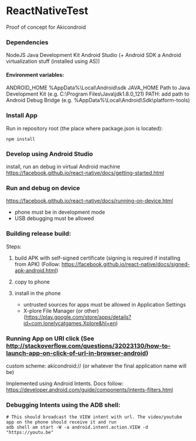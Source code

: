 # ReactNativeTest
Proof of concept for Akicondroid

### Dependencies
NodeJS
Java Development Kit
Android Studio (+ Android SDK a Android virtualization stuff (installed using AS))

#### Environment variables:
ANDROID_HOME %AppData%\Local\Android\sdk
JAVA_HOME Path to Java Development Kit (e.g. C:\Program Files\Java\jdk1.8.0_121)
PATH: add path to Android Debug Bridge (e.g. %AppData%\Local\Android\Sdk\platform-tools)

### Install App
Run in repository root (the place where package.json is located):
```
npm install
```

### Develop using Android Studio
install, run an debug in virtual Android machine
https://facebook.github.io/react-native/docs/getting-started.html

### Run and debug on device
https://facebook.github.io/react-native/docs/running-on-device.html
- phone must be in development mode
- USB debugging must be allowed


### Building release build:
Steps:
1. build APK with self-signed certificate (signing is required if installing from APK)
    (Follow: https://facebook.github.io/react-native/docs/signed-apk-android.html)

2. copy to phone

3. install in the phone
    - untrusted sources for apps must be allowed in Application Settings
    - X-plore File Manager (or other) (https://play.google.com/store/apps/details?id=com.lonelycatgames.Xplore&hl=en)


### Running App on URI click (See http://stackoverflow.com/questions/32023130/how-to-launch-app-on-click-of-url-in-browser-android)
custom scheme: akicondroid:// (or whatever the final application name will be)

Implemented using Android Intents. Docs follow:
https://developer.android.com/guide/components/intents-filters.html

### Debugging Intents using the ADB shell:
```
# This should broadcast the VIEW intent with url. The video/youtube app on the phone should receive it and run
adb shell am start -W -a android.intent.action.VIEW -d "https://youtu.be"
```

